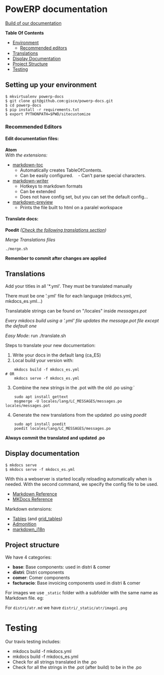 # PowERP documentation

[Build of our documentation](http://builds.gisce.net/powerp-docs/master/)

**Table Of Contents**

- [Environment](#setting-up-your-environment)
    - [Recommended editors](#recommended-editors)
- [Translations](#translations)
- [Display Documentation](#display-documentation)
- [Project Structure](#project-structure)
- [Testing](#testing)

## Setting up your environment

```shell
$ mkvirtualenv powerp-docs
$ git clone git@github.com:gisce/powerp-docs.git
$ cd powerp-docs
$ pip install -r requirements.txt
$ export PYTHONPATH=$PWD/sitecustomize
```

### Recommended Editors

#### Edit documentation files: 

**Atom**    
_With the extensions:_

- [markdown-toc](https://atom.io/packages/markdown-toc)
    - Automatically creates TableOfContents. 
    - Can be easily configured.
    - Can't parse special characters.
- [markdown-writer](https://atom.io/packages/markdown-writer)
    - Hotkeys to markdown formats
    - Can be extended
    - Does not have config set, but you can set the default config...
- [markdown-preview](https://atom.io/packages/markdown-preview)
    - Prints the file built to html on a paralel workspace
 
#### Translate docs:

**Poedit**
_([Check the following translations section](#translations))_

_Merge Translations files_

```shell
./merge.sh
```

**Remember to commit after changes are applied**

## Translations

Add your titles in all '*.yml'. They must be translated manually

There must be one '.yml' file for each language (mkdocs.yml, mkdocs_es.yml...)

Translatable strings can be found on "/locales" inside _messages.pot_

*Every mkdocs build using a '.yml' file updates the _message.pot_ file*
_except the default one_

*Easy Mode*: run ./translate.sh

Steps to translate your new documentation:

1. Write your docs in the default lang (ca_ES)
2. Local build your version with:

```shell
    mkdocs build -f mkdocs_es.yml
# OR
    mkdocs serve -f mkdocs_es.yml
```

3. Combine the new strings in the .pot with the old .po using:`
    
```shell
    sudo apt install gettext
    msgmerge -U locales/lang/LC_MESSAGES/messages.po locales/messages.pot
```
    
4. Generate the new translations from the updated .po using *poedit*

```shell
    sudo apt install poedit
    poedit locales/lang/LC_MESSAGES/messages.po
```
    
**Always commit the translated and updated .po**

## Display documentation

```shell
$ mkdocs serve
$ mkdocs serve -f mkdocs_es.yml
```

With this a webserver is started locally reloading automatically when is needed.
With the second command, we specify the config file to be used.

- [Markdown Reference](https://pythonhosted.org/Markdown/index.html)
- [MKDocs Reference](http://www.mkdocs.org/)

Markdown extensions:

* [Tables](https://pythonhosted.org/Markdown/extensions/tables.html) (and [grid_tables](https://github.com/smartboyathome/Markdown-GridTables))
* [Admonition](https://pythonhosted.org/Markdown/extensions/admonition.html)
* [markdown_i18n](https://github.com/gisce/markdown-i18n)

## Project structure

We have 4 categories:

- **base**: Base components: used in distri & comer
- **distri**: Distri components
- **comer**: Comer components
- **facturacio**: Base invoicing components used in distri & comer

For images we use `_static` folder with a subfolder with the same name as Markdown file. eg:

For `distri/atr.md` we have `distri/_static/atr/image1.png`

# Testing

Our travis testing includes:

- mkdocs build -f mkdocs.yml
- mkdocs build -f mkdocs_es.yml
- Check for all strings translated in the .po
- Check for all the strings in the .pot (after build) to be in the .po

